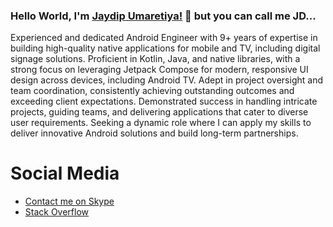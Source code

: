 ### Hello World, I'm [Jaydip Umaretiya!](https://jaydip.tech/) 👋 but you can call me JD...

Experienced and dedicated Android Engineer with 9+ years of expertise in building high-quality native applications for mobile and TV, including digital signage solutions. Proficient in Kotlin, Java, and native libraries, with a strong focus on leveraging Jetpack Compose for modern, responsive UI design across devices, including Android TV. Adept in project oversight and team coordination, consistently achieving outstanding outcomes and exceeding client expectations. Demonstrated success in handling intricate projects, guiding teams, and delivering applications that cater to diverse user requirements. Seeking a dynamic role where I can apply my skills to deliver innovative Android solutions and build long-term partnerships.

# Social Media
- [Contact me on Skype](https://join.skype.com/invite/cwLwQXJdI5HQ)
- [Stack Overflow](https://stackoverflow.com/users/5496625/jaydip-umaretiya/)
